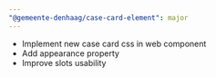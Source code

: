 ```yaml
---
"@gemeente-denhaag/case-card-element": major
---
```


- Implement new case card css in web component
- Add appearance property
- Improve slots usability
